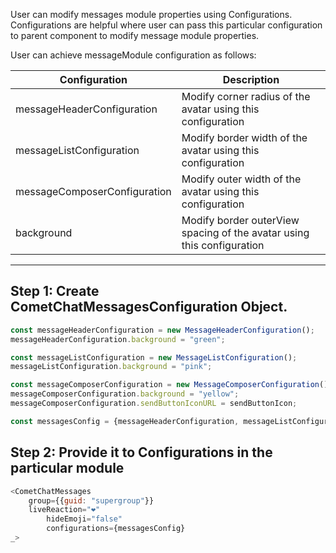 User can modify messages module  properties using Configurations. Configurations are helpful where user can pass this particular configuration to parent component to modify message module properties.

User can achieve messageModule configuration as follows:

| Configuration | Description | 
| ---- | ---- | 
| messageHeaderConfiguration | Modify corner radius of the avatar using this configuration | 
| messageListConfiguration | Modify border width of the avatar using this configuration | 
| messageComposerConfiguration | Modify outer width of the avatar using this configuration | 
| background | Modify border outerView spacing of the avatar using this configuration | 


---

## Step 1: Create CometChatMessagesConfiguration Object.

```javascript
const messageHeaderConfiguration = new MessageHeaderConfiguration();
messageHeaderConfiguration.background = "green";

const messageListConfiguration = new MessageListConfiguration();
messageListConfiguration.background = "pink";

const messageComposerConfiguration = new MessageComposerConfiguration();
messageComposerConfiguration.background = "yellow";
messageComposerConfiguration.sendButtonIconURL = sendButtonIcon;

const messagesConfig = {messageHeaderConfiguration, messageListConfiguration, messageComposerConfiguration };
```



## Step 2: Provide it to Configurations in the particular module

```javascript
<CometChatMessages 
    group={{guid: "supergroup"}} 
  	liveReaction="❤️" 
		hideEmoji="false"
		configurations={messagesConfig}
_>
```

